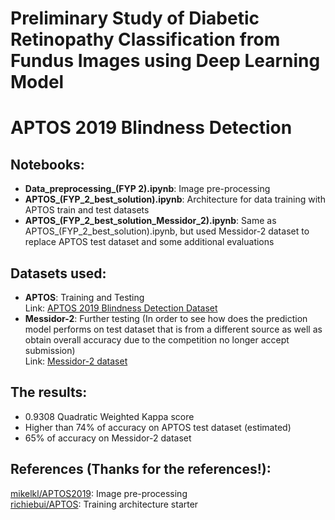 # Preliminary Study of Diabetic Retinopathy Classification from Fundus Images using Deep Learning Model
# APTOS 2019 Blindness Detection

## Notebooks:
- <b>Data_preprocessing_(FYP 2).ipynb</b>: Image pre-processing  
- <b>APTOS_(FYP_2_best_solution).ipynb</b>: Architecture for data training with APTOS train and test datasets   
- <b>APTOS_(FYP_2_best_solution_Messidor_2).ipynb</b>: Same as APTOS_(FYP_2_best_solution).ipynb, but used Messidor-2 dataset to replace APTOS test dataset and some additional evaluations

## Datasets used:  
- <b>APTOS</b>: Training and Testing  
Link: [APTOS 2019 Blindness Detection Dataset](https://www.kaggle.com/c/aptos2019-blindness-detection/data)
- <b>Messidor-2</b>: Further testing (In order to see how does the prediction model performs on test dataset that is from a different source as well as obtain overall accuracy due to the competition no longer accept submission)   
Link: [Messidor-2 dataset](http://www.adcis.net/en/third-party/messidor2/)

## The results:
- 0.9308 Quadratic Weighted Kappa score 
- Higher than 74% of accuracy on APTOS test dataset (estimated)  
- 65% of accuracy on Messidor-2 dataset

## References (Thanks for the references!):
[mikelkl/APTOS2019](https://github.com/mikelkl/APTOS2019/tree/master/notebooks): Image pre-processing   
[richiebui/APTOS](https://github.com/richiebui/APTOS): Training architecture starter
